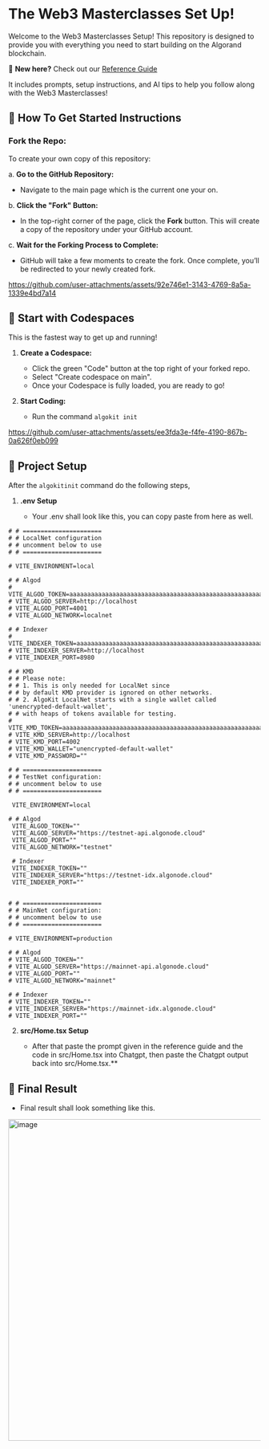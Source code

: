 # The Web3 Masterclasses Set Up!

Welcome to the Web3 Masterclasses Setup! This repository is designed to provide you with everything you need to start building on the Algorand blockchain.

📘 **New here?** Check out our [Reference Guide](https://docs.google.com/document/d/19FHGLijTwKivy14KpNYaXVLxEI_Yo97ooaGj6CxZ1fA/edit?usp=sharing)

It includes prompts, setup instructions, and AI tips to help you follow along with the Web3 Masterclasses!

## 🌟 How To Get Started Instructions

### **Fork the Repo:**

To create your own copy of this repository:

a. **Go to the GitHub Repository:**
   - Navigate to the main page which is the current one your on.

b. **Click the "Fork" Button:**
   - In the top-right corner of the page, click the **Fork** button. This will create a copy of the repository under your GitHub account.

c. **Wait for the Forking Process to Complete:**
   - GitHub will take a few moments to create the fork. Once complete, you’ll be redirected to your newly created fork.



https://github.com/user-attachments/assets/92e746e1-3143-4769-8a5a-1339e4bd7a14



## 🚀 Start with Codespaces
This is the fastest way to get up and running!

1. **Create a Codespace:**

   - Click the green "Code" button at the top right of your forked repo.
   - Select "Create codespace on main".
   - Once your Codespace is fully loaded, you are ready to go!

2. **Start Coding:**
   - Run the command ```algokit init```


https://github.com/user-attachments/assets/ee3fda3e-f4fe-4190-867b-0a626f0eb099



## 🚀 Project Setup
After the `algokitinit` command do the following steps,

1. **.env Setup**

   - Your .env shall look like this, you can copy paste from here as well.
```
# # ======================
# # LocalNet configuration
# # uncomment below to use
# # ======================

# VITE_ENVIRONMENT=local

# # Algod
# VITE_ALGOD_TOKEN=aaaaaaaaaaaaaaaaaaaaaaaaaaaaaaaaaaaaaaaaaaaaaaaaaaaaaaaaaaaaaaaa
# VITE_ALGOD_SERVER=http://localhost
# VITE_ALGOD_PORT=4001
# VITE_ALGOD_NETWORK=localnet

# # Indexer
# VITE_INDEXER_TOKEN=aaaaaaaaaaaaaaaaaaaaaaaaaaaaaaaaaaaaaaaaaaaaaaaaaaaaaaaaaaaaaaaa
# VITE_INDEXER_SERVER=http://localhost
# VITE_INDEXER_PORT=8980

# # KMD
# # Please note:
# # 1. This is only needed for LocalNet since
# # by default KMD provider is ignored on other networks.
# # 2. AlgoKit LocalNet starts with a single wallet called 'unencrypted-default-wallet',
# # with heaps of tokens available for testing.
# VITE_KMD_TOKEN=aaaaaaaaaaaaaaaaaaaaaaaaaaaaaaaaaaaaaaaaaaaaaaaaaaaaaaaaaaaaaaaa
# VITE_KMD_SERVER=http://localhost
# VITE_KMD_PORT=4002
# VITE_KMD_WALLET="unencrypted-default-wallet"
# VITE_KMD_PASSWORD=""

# # ======================
# # TestNet configuration:
# # uncomment below to use
# # ======================

 VITE_ENVIRONMENT=local

# # Algod
 VITE_ALGOD_TOKEN=""
 VITE_ALGOD_SERVER="https://testnet-api.algonode.cloud"
 VITE_ALGOD_PORT=""
 VITE_ALGOD_NETWORK="testnet"

 # Indexer
 VITE_INDEXER_TOKEN=""
 VITE_INDEXER_SERVER="https://testnet-idx.algonode.cloud"
 VITE_INDEXER_PORT=""


# # ======================
# # MainNet configuration:
# # uncomment below to use
# # ======================

# VITE_ENVIRONMENT=production

# # Algod
# VITE_ALGOD_TOKEN=""
# VITE_ALGOD_SERVER="https://mainnet-api.algonode.cloud"
# VITE_ALGOD_PORT=""
# VITE_ALGOD_NETWORK="mainnet"

# # Indexer
# VITE_INDEXER_TOKEN=""
# VITE_INDEXER_SERVER="https://mainnet-idx.algonode.cloud"
# VITE_INDEXER_PORT=""
```

2. **src/Home.tsx Setup**
   
   - After that paste the prompt given in the reference guide and the code in src/Home.tsx into Chatgpt, then paste the Chatgpt output back into src/Home.tsx.**
  


## 🌟 Final Result

   - Final result shall look something like this.

<img width="1366" height="641" alt="image" src="https://github.com/user-attachments/assets/bdeb9484-6bb2-40d8-9c8b-4bf27e372d74" />
